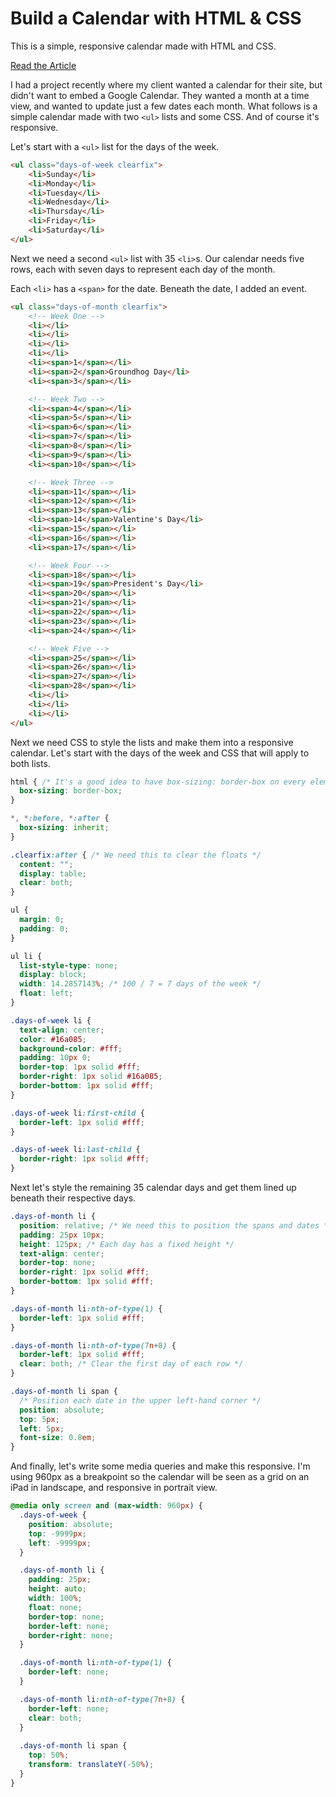 # Build a Calendar with HTML &amp; CSS

This is a simple, responsive calendar made with HTML and CSS.

[Read the Article](https://angelajholden.com/build-a-calendar-with-html-css)

I had a project recently where my client wanted a calendar for their site, but didn't want to embed a Google Calendar. They wanted a month at a time view, and wanted to update just a few dates each month. What follows is a simple calendar made with two <code>&lt;ul></code> lists and some CSS. And of course it's responsive.

Let's start with a <code>&lt;ul></code> list for the days of the week.

```html
<ul class="days-of-week clearfix">
	<li>Sunday</li>
	<li>Monday</li>
	<li>Tuesday</li>
	<li>Wednesday</li>
	<li>Thursday</li>
	<li>Friday</li>
	<li>Saturday</li>
</ul>
```

Next we need a second <code>&lt;ul></code> list with 35 <code>&lt;li></code>s. Our calendar needs five rows, each with seven days to represent each day of the month.

Each <code>&lt;li></code> has a <code>&lt;span></code> for the date. Beneath the date, I added an event.

```html
<ul class="days-of-month clearfix">
	<!-- Week One -->
	<li></li>
	<li></li>
	<li></li>
	<li></li>
	<li><span>1</span></li>
	<li><span>2</span>Groundhog Day</li>
	<li><span>3</span></li>

	<!-- Week Two -->
	<li><span>4</span></li>
	<li><span>5</span></li>
	<li><span>6</span></li>
	<li><span>7</span></li>
	<li><span>8</span></li>
	<li><span>9</span></li>
	<li><span>10</span></li>

	<!-- Week Three -->
	<li><span>11</span></li>
	<li><span>12</span></li>
	<li><span>13</span></li>
	<li><span>14</span>Valentine's Day</li>
	<li><span>15</span></li>
	<li><span>16</span></li>
	<li><span>17</span></li>

	<!-- Week Four -->
	<li><span>18</span></li>
	<li><span>19</span>President's Day</li>
	<li><span>20</span></li>
	<li><span>21</span></li>
	<li><span>22</span></li>
	<li><span>23</span></li>
	<li><span>24</span></li>

	<!-- Week Five -->
	<li><span>25</span></li>
	<li><span>26</span></li>
	<li><span>27</span></li>
	<li><span>28</span></li>
	<li></li>
	<li></li>
	<li></li>
</ul>
```

Next we need CSS to style the lists and make them into a responsive calendar. Let's start with the days of the week and CSS that will apply to both lists.

```css
html { /* It's a good idea to have box-sizing: border-box on every element */
  box-sizing: border-box;
}

*, *:before, *:after {
  box-sizing: inherit;
}

.clearfix:after { /* We need this to clear the floats */
  content: "";
  display: table;
  clear: both;
}

ul {
  margin: 0;
  padding: 0;
}

ul li {
  list-style-type: none;
  display: block;
  width: 14.2857143%; /* 100 / 7 = 7 days of the week */
  float: left;
}

.days-of-week li {
  text-align: center;
  color: #16a085;
  background-color: #fff;
  padding: 10px 0;
  border-top: 1px solid #fff;
  border-right: 1px solid #16a085;
  border-bottom: 1px solid #fff;
}

.days-of-week li:first-child {
  border-left: 1px solid #fff;
}

.days-of-week li:last-child {
  border-right: 1px solid #fff;
}
```

Next let's style the remaining 35 calendar days and get them lined up beneath their respective days.

```css
.days-of-month li {
  position: relative; /* We need this to position the spans and dates */
  padding: 25px 10px;
  height: 125px; /* Each day has a fixed height */
  text-align: center;
  border-top: none;
  border-right: 1px solid #fff;
  border-bottom: 1px solid #fff;
}

.days-of-month li:nth-of-type(1) {
  border-left: 1px solid #fff;
}

.days-of-month li:nth-of-type(7n+8) {
  border-left: 1px solid #fff;
  clear: both; /* Clear the first day of each row */
}

.days-of-month li span {
  /* Position each date in the upper left-hand corner */
  position: absolute;
  top: 5px;
  left: 5px;
  font-size: 0.8em;
}
```

And finally, let's write some media queries and make this responsive. I'm using 960px as a breakpoint so the calendar will be seen as a grid on an iPad in landscape, and responsive in portrait view.

```css
@media only screen and (max-width: 960px) {
  .days-of-week {
    position: absolute;
    top: -9999px;
    left: -9999px;
  }

  .days-of-month li {
    padding: 25px;
    height: auto;
    width: 100%;
    float: none;
    border-top: none;
    border-left: none;
    border-right: none;
  }

  .days-of-month li:nth-of-type(1) {
    border-left: none;
  }

  .days-of-month li:nth-of-type(7n+8) {
    border-left: none;
    clear: both;
  }
  
  .days-of-month li span {
    top: 50%;
    transform: translateY(-50%);
  }
}
```